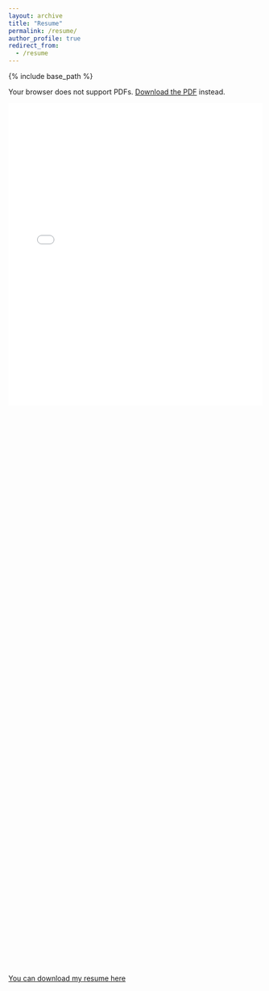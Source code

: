 ```yaml
---
layout: archive
title: "Resume"
permalink: /resume/
author_profile: true
redirect_from:
  - /resume
---
```


{% include base_path %}

<object data="files/current_CV_Manuela_R_Collis.pdf" type="application/pdf" width="100%" height="600px">
  <p>Your browser does not support PDFs. <a href="files/current_CV_Manuela_R_Collis.pdf">Download the PDF</a> instead.</p>
</object>



<embed src="files/current_CV_Manuela_R_Collis.pdf" type="application/pdf" width="100%" height="600px" />



<div id="pdf-viewer" style="width: 100%; height: 600px;"></div>
<script src="https://cdnjs.cloudflare.com/ajax/libs/pdf.js/3.4.120/pdf.min.js"></script>
<script>
  // The workerSrc property needs to be specified
  pdfjsLib.GlobalWorkerOptions.workerSrc = 'https://cdnjs.cloudflare.com/ajax/libs/pdf.js/3.4.120/pdf.worker.min.js';

  // Path to your PDF
  const pdfUrl = 'files/current_CV_Manuela_R_Collis.pdf';
  
  // Create the PDF viewer
  const loadingTask = pdfjsLib.getDocument(pdfUrl);
  loadingTask.promise.then(function(pdf) {
    // Create a container for pages
    const container = document.getElementById('pdf-viewer');
    container.style.overflow = 'auto';
    
    // Load first page initially
    pdf.getPage(1).then(function(page) {
      const scale = 1.5;
      const viewport = page.getViewport({ scale: scale });
      
      // Prepare canvas using PDF page dimensions
      const canvas = document.createElement('canvas');
      const context = canvas.getContext('2d');
      canvas.height = viewport.height;
      canvas.width = viewport.width;
      container.appendChild(canvas);
      
      // Render PDF page into canvas context
      const renderContext = {
        canvasContext: context,
        viewport: viewport
      };
      page.render(renderContext);
    });
    
    // You could add navigation controls here if needed
  });
</script>


<div id="viewer" style="width: 100%; height: 500px;"></div>
<script type="text/javascript" src="https://cloudpdf.io/viewer.min.js"></script>
<script>
  const config = { 
    documentId: 'c724b57e-8e2b-49cd-bdca-34eb176c2709',
    darkMode: true, 
  };
  CloudPDF(config, document.getElementById('viewer')).then((instance) => {
    
  });
</script>


<!-- 
Go here to upload a new version of my CV:
https://www.embedpdf.com/org/7357/document/3436620a-4753-4b8f-bae8-dbea7d49bace/embed

-->

[You can download my resume here](http://manuelacollis.github.io/files/current_CV_Manuela_R_Collis.pdf)



